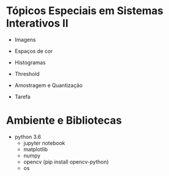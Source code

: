 # Tópicos Especiais em Sistemas Interativos II

* Imagens
* Espaços de cor
* Histogramas
* Threshold 
* Amostragem e Quantização 

* Tarefa

# Ambiente e Bibliotecas

* python 3.6 
  * jupyter notebook
  * matplotlib
  * numpy 
  * opencv (pip install opencv-python)
  * os
    
